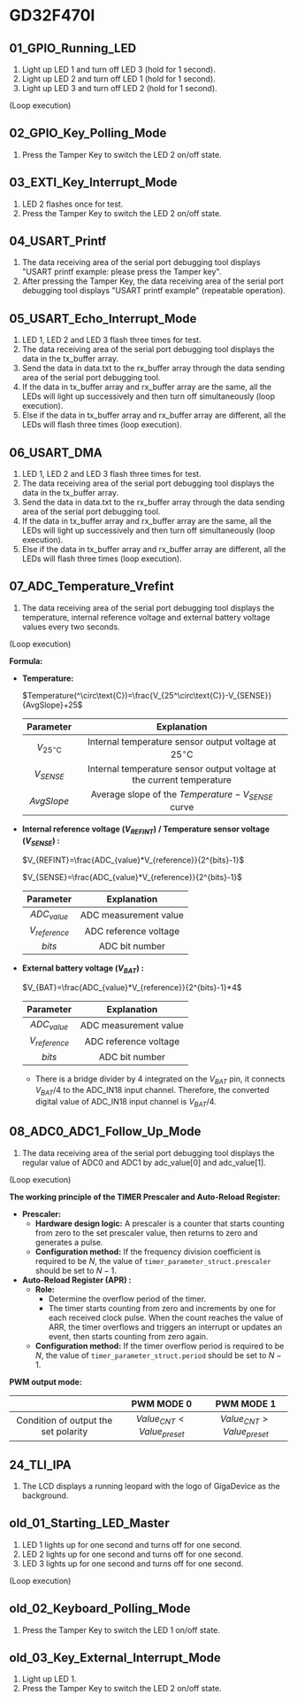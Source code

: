 # GD32F470I

## 01_GPIO_Running_LED

1. Light up LED 1 and turn off LED 3 (hold for 1 second).
2. Light up LED 2 and turn off LED 1 (hold for 1 second).
3. Light up LED 3 and turn off LED 2 (hold for 1 second).

(Loop execution)



## 02_GPIO_Key_Polling_Mode

1. Press the Tamper Key to switch the LED 2 on/off state.



## 03_EXTI_Key_Interrupt_Mode

1. LED 2 flashes once for test.
2. Press the Tamper Key to switch the LED 2 on/off state.



## 04_USART_Printf

1. The data receiving area of the serial port debugging tool displays "USART printf example: please press the Tamper key".
2. After pressing the Tamper Key, the data receiving area of the serial port debugging tool displays "USART printf example" (repeatable operation).



## 05_USART_Echo_Interrupt_Mode

1. LED 1, LED 2 and LED 3 flash three times for test.
2. The data receiving area of the serial port debugging tool displays the data in the tx_buffer array.
3. Send the data in data.txt to the rx_buffer array through the data sending area of the serial port debugging tool.
4. If the data in tx_buffer array and rx_buffer array are the same, all the LEDs will light up successively and then turn off simultaneously (loop execution).
5. Else if the data in tx_buffer array and rx_buffer array are different, all the LEDs will flash three times (loop execution).



## 06_USART_DMA

1. LED 1, LED 2 and LED 3 flash three times for test.
2. The data receiving area of the serial port debugging tool displays the data in the tx_buffer array.
3. Send the data in data.txt to the rx_buffer array through the data sending area of the serial port debugging tool.
4. If the data in tx_buffer array and rx_buffer array are the same, all the LEDs will light up successively and then turn off simultaneously (loop execution).
5. Else if the data in tx_buffer array and rx_buffer array are different, all the LEDs will flash three times (loop execution).



## 07_ADC_Temperature_Vrefint

1. The data receiving area of the serial port debugging tool displays the temperature, internal reference voltage and external battery voltage values every two seconds.

(Loop execution)



**Formula:**

- **Temperature:**
  
  $Temperature(^\circ\text{C})=\frac{V_{25^\circ\text{C}}-V_{SENSE}}{AvgSlope}+25$
  
  |       Parameter        |                         Explanation                          |
  | :--------------------: | :----------------------------------------------------------: |
  | $V_{25^\circ\text{C}}$ | Internal temperature sensor output voltage at $25^\circ\text{C}$ |
  |      $V_{SENSE}$       | Internal temperature sensor output voltage at the current temperature |
  |       $AvgSlope$       |      Average slope of the $Temperature-V_{SENSE}$ curve      |
  
  
  
- **Internal reference voltage ($V_{REFINT}$) / Temperature sensor voltage ($V_{SENSE}$) :**
  
  $V_{REFINT}=\frac{ADC_{value}*V_{reference}}{2^{bits}-1}$
  
  $V_{SENSE}=\frac{ADC_{value}*V_{reference}}{2^{bits}-1}$
  
  |    Parameter    |      Explanation      |
  | :-------------: | :-------------------: |
  |  $ADC_{value}$  | ADC measurement value |
  | $V_{reference}$ | ADC reference voltage |
  |     $bits$      |    ADC bit number     |
  
  
  
- **External battery voltage ($V_{BAT}$) :**
  
  $V_{BAT}=\frac{ADC_{value}*V_{reference}}{2^{bits}-1}*4$
  
  |    Parameter    |      Explanation      |
  | :-------------: | :-------------------: |
  |  $ADC_{value}$  | ADC measurement value |
  | $V_{reference}$ | ADC reference voltage |
  |     $bits$      |    ADC bit number     |
  
  - There is a bridge divider by 4 integrated on the $V_{BAT}$ pin, it connects $V_{BAT}/4$ to the ADC_IN18 input channel. Therefore, the converted digital value of ADC_IN18 input channel is $V_{BAT}/4$.



## 08_ADC0_ADC1_Follow_Up_Mode

1. The data receiving area of the serial port debugging tool displays the regular value of ADC0 and ADC1 by adc_value[0] and adc_value[1].

(Loop execution)



**The working principle of the TIMER Prescaler and Auto-Reload Register:**

- **Prescaler:**
  - **Hardware design logic:** A prescaler is a counter that starts counting from zero to the set prescaler value, then returns to zero and generates a pulse.
  - **Configuration method:** If the frequency division coefficient is required to be $N$, the value of `timer_parameter_struct.prescaler` should be set to $N-1$.
- **Auto-Reload Register (APR) :**
  - **Role:**
    - Determine the overflow period of the timer.
    - The timer starts counting from zero and increments by one for each received clock pulse. When the count reaches the value of ARR, the timer overflows and triggers an interrupt or updates an event, then starts counting from zero again.
  - **Configuration method:** If the timer overflow period is required to be $N$, the value of `timer_parameter_struct.period` should be set to $N-1$.



**PWM output mode:**

|                                      |          PWM MODE 0          |          PWM MODE 1          |
| :----------------------------------: | :--------------------------: | :--------------------------: |
| Condition of output the set polarity | $Value_{CNT}<Value_{preset}$ | $Value_{CNT}>Value_{preset}$ |




## 24_TLI_IPA

1. The LCD displays a running leopard with the logo of GigaDevice as the background.



## old_01_Starting_LED_Master

1. LED 1 lights up for one second and turns off for one second.
2. LED 2 lights up for one second and turns off for one second.
3. LED 3 lights up for one second and turns off for one second.

(Loop execution)



## old_02_Keyboard_Polling_Mode

1. Press the Tamper Key to switch the LED 1 on/off state.



## old_03_Key_External_Interrupt_Mode

1. Light up LED 1.
2. Press the Tamper Key to switch the LED 2 on/off state.

